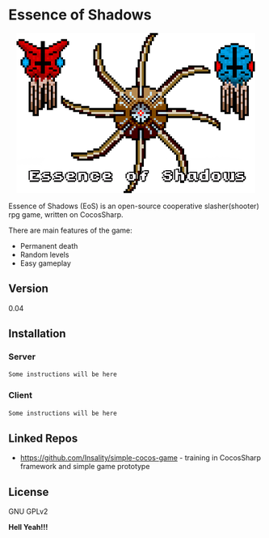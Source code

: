 Essence of Shadows
=========
<p align="center">
  <img src="https://github.com/Insality/essence-of-shadows/blob/master/RepoTitleImage.png?raw=true" alt="Essence of Shadows"/>
</p>

Essence of Shadows (EoS) is an open-source cooperative slasher(shooter) rpg game, written on CocosSharp.

There are main features of the game:
  - Permanent death
  - Random levels
  - Easy gameplay

Version
-------------

0.04


Installation
--------------

### Server

```sh
Some instructions will be here
```

### Client

```sh
Some instructions will be here
```

Linked Repos
----
* https://github.com/Insality/simple-cocos-game - training in CocosSharp framework and simple game prototype

License
-----

GNU GPLv2


**Hell Yeah!!!**
